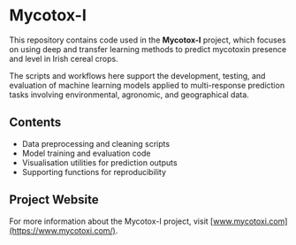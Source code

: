 # Mycotox-I

This repository contains code used in the **Mycotox-I** project, which focuses on using deep and transfer learning methods to predict mycotoxin
presence and level in Irish cereal crops.

The scripts and workflows here support the development, testing, and evaluation of machine learning models applied to multi-response prediction tasks involving environmental, agronomic, and geographical data.  

## Contents
- Data preprocessing and cleaning scripts  
- Model training and evaluation code  
- Visualisation utilities for prediction outputs  
- Supporting functions for reproducibility  

## Project Website
For more information about the Mycotox-I project, visit [www.mycotoxi.com](https://www.mycotoxi.com/).  

